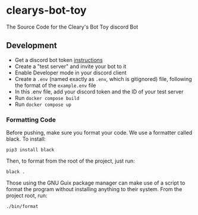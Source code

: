 # clearys-bot-toy
The Source Code for the Cleary's Bot Toy discord Bot

## Development

- Get a discord bot token [instructions](https://www.writebots.com/discord-bot-token/)
- Create a "test server" and invite your bot to it
- Enable Developer mode in your discord client
- Create a `.env` (named exactly as `.env`, which is gitignored) file, following the format of the `example.env` file
- In this .env file, add your discord token and the ID of your test server
- Run `docker compose build`
- Run `docker compose up`

### Formatting Code

Before pushing, make sure you format your code. We use a formatter called black. To install:

```shell
pip3 install black
```

Then, to format from the root of the project, just run:

```shell
black .
```

Those using the GNU Guix package manager can make use of a script to format the program without installing anything to their system. From the project root, run:

```shell
./bin/format
```
